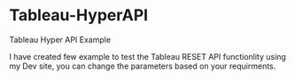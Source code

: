 # Tableau-HyperAPI
Tableau Hyper API Example


I have created few example to test the Tableau RESET API functionlity using my Dev site, you can change the parameters based on your requirments.
